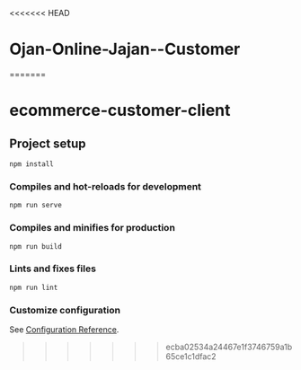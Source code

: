 <<<<<<< HEAD
# Ojan-Online-Jajan--Customer
=======
# ecommerce-customer-client

## Project setup
```
npm install
```

### Compiles and hot-reloads for development
```
npm run serve
```

### Compiles and minifies for production
```
npm run build
```

### Lints and fixes files
```
npm run lint
```

### Customize configuration
See [Configuration Reference](https://cli.vuejs.org/config/).
>>>>>>> ecba02534a24467e1f3746759a1b65ce1c1dfac2

